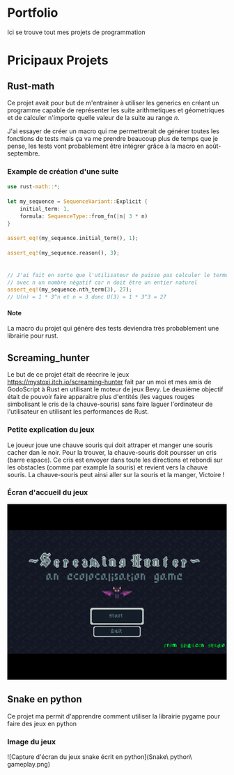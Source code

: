 # Portfolio

Ici se trouve tout mes projets de programmation 

# Pricipaux Projets

## Rust-math

Ce projet avait pour but de m'entrainer à utiliser les generics en créant un programme capable de représenter les suite arithmetiques et géometriques et de calculer n'importe quelle valeur de la suite au range $n$.

J'ai essayer de créer un macro qui me permettrerait de générer toutes les fonctions de tests mais ça va me prendre beaucoup plus de temps que je pense, les tests vont probablement être intégrer grâce à la macro en août-septembre.

### Example de création d'une suite

```rs
use rust-math::*;

let my_sequence = SequenceVariant::Explicit {
    initial_term: 1,
    formula: SequenceType::from_fn(|n| 3 * n)
}

assert_eq!(my_sequence.initial_term(), 1);

assert_eq!(my_sequence.reason(), 3);


// J'ai fait en sorte que l'utilisateur de puisse pas calculer le terme n 
// avec n un nombre négatif car n doit être un entier naturel
assert_eq!(my_sequence.nth_term(3), 27);
// U(n) = 1 * 3^n et n = 3 donc U(3) = 1 * 3^3 = 27
```

#### Note

La macro du projet qui génère des tests deviendra très probablement une librairie pour rust.

## Screaming_hunter

Le but de ce projet était de réecrire le jeux https://mystoxi.itch.io/screaming-hunter fait par un moi et mes amis de GodoScript à Rust en utilisant le moteur de jeux Bevy. Le deuxième objectif était de pouvoir faire apparaitre plus d'entités (les vagues rouges simbolisant le cris de la chauve-souris) sans faire laguer l'ordinateur de l'utilisateur en utilisant les performances de Rust.

### Petite explication du jeux

Le joueur joue une chauve souris qui doit attraper et manger une souris cacher dan le noir. Pour la trouver, la chauve-souris doit poursser un cris (barre espace). Ce cris est envoyer dans toute les directions et rebondi sur les obstacles (comme par example la souris) et revient vers la chauve souris. La chauve-souris peut ainsi aller sur la souris et la manger, Victoire !

### Écran d'accueil du jeux

![Capture d'écran du jeux Screaming Hunter](capture-decran-screaming-hunter.png)

## Snake en python

Ce projet ma permit d'apprendre comment utiliser la librairie pygame pour faire des jeux en python

### Image du jeux

![Capture d'écran du jeux snake écrit en python](Snake\ python\ gameplay.png)
